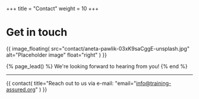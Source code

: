 +++
title = "Contact"
weight = 10
+++

# Get in touch

{{
  image_floating(
    src="contact/aneta-pawlik-03xK9saCggE-unsplash.jpg"
    alt="Placeholder image"
    float="right"
  )
}}

{% page_lead() %}
We're looking forward to hearing from you!
{% end %}

---

{{
  contact(
    title="Reach out to us via e-mail:
    "email="info@training-assured.org"
  )
}}
